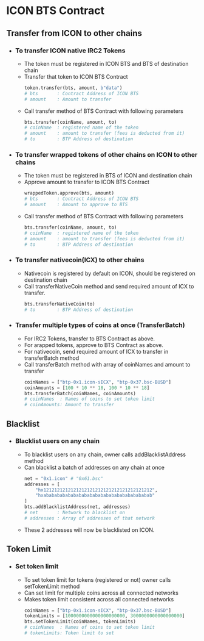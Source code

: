 # ICON BTS Contract

## Transfer from ICON to other chains

* ### To transfer ICON native IRC2 Tokens
    - The token must be registered in ICON BTS and BTS of destination chain
    - Transfer that token to ICON BTS Contract
        ```py
        token.transfer(bts, amount, b"data")
        # bts       : Contract Address of ICON BTS
        # amount    : Amount to transfer
        ```
    - Call transfer method of BTS Contract with following parameters
        ```py
        bts.transfer(coinName, amount, to)
        # coinName  : registered name of the token
        # amount    : amount to transfer (fees is deducted from it)
        # to        : BTP Address of destination
        ```
* ### To transfer wrapped tokens of other chains on ICON to other chains
    - The token must be registered in BTS of ICON and destination chain
    - Approve amount to transfer to ICON BTS Contract
        ```py
        wrappedToken.approve(bts, amount)
        # bts       : Contract Address of ICON BTS
        # amount    : Amount to approve to BTS
        ```
    - Call transfer method of BTS Contract with following parameters
        ```py
        bts.transfer(coinName, amount, to)
        # coinName  : registered name of the token
        # amount    : amount to transfer (fees is deducted from it)
        # to        : BTP Address of destination
        ```
* ### To transfer nativecoin(ICX) to other chains
    - Nativecoin is registered by default on ICON, should be registered on destination chain
    - Call transferNativeCoin method and send required amount of ICX to transfer.
        ```py
        bts.transferNativeCoin(to)
        # to        : BTP Address of destination
        ```

* ### Transfer multiple types of coins at once (TransferBatch)
    - For IRC2 Tokens, transfer to BTS Contract as above.
    - For arapped tokens, approve to BTS Contract as above.
    - For nativecoin, send required amount of ICX to transfer in transferBatch method
    - Call transferBatch method with array of coinNames and amount to transfer
        ```py
        coinNames = ["btp-0x1.icon-sICX", "btp-0x37.bsc-BUSD"]
        coinAmounts = [100 * 10 ** 18, 100 * 10 ** 18]
        bts.transferBatch(coinNames, coinAmounts)
        # coinNames  : Names of coins to set token limit
        # coinAmounts: Amount to transfer
        ```

## Blacklist
* ### Blacklist users on any chain
    - To blacklist users on any chain, owner calls addBlacklistAddress method
    - Can blacklist a batch of addresses on any chain at once
        ```py
        net = "0x1.icon" # "0x61.bsc"
        addresses = [
            "hx1212121212121212121212121212121212121212",
            "hxabababababababababababababababababababab"
        ]
        bts.addBlacklistAddress(net, addresses)
        # net       : Network to blacklist on
        # addresses : Array of addresses of that network
        ```
    - These 2 addresses will now be blacklisted on ICON.

## Token Limit
* ### Set token limit
    - To set token limit for tokens (registered or not) owner calls setTokenLimit method
    - Can set limit for multiple coins across all connected networks
    - Makes token limit consistent across all connected networks
        ```py
        coinNames = ["btp-0x1.icon-sICX", "btp-0x37.bsc-BUSD"]
        tokenLimits = [1000000000000000000000, 3000000000000000000]
        bts.setTokenLimit(coinNames, tokenLimits)
        # coinNames  : Names of coins to set token limit
        # tokenLimits: Token limit to set
        ```

